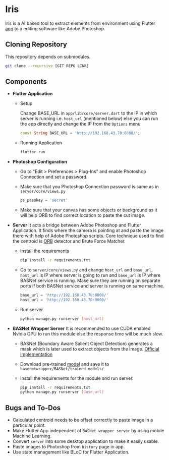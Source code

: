 # Iris

Iris is a AI based tool to extract elements from environment using Flutter [app](/app) to a editing software like Adobe Photoshop.

## Cloning Repository

This repository depends on submodules.

  ```bash
  git clone --recursive [GIT REPO LINK]
  ```

## Components

- **Flutter Application**

  - Setup

    Change BASE_URL in `app/lib/core/server.dart` to the IP in which server is running i.e. `host_url` (mentioned below) else you can run the app directly and change the IP from the `Options` menu

    ```dart
    const String BASE_URL = 'http://192.168.43.70:8080/';
    ```

  - Running Application

    ```bash
    flutter run
    ```

- **Photoshop Configuration**

  - Go to "Edit > Preferences > Plug-Ins" and enable Photoshop Connection and set a password.
  - Make sure that you Photoshop Connection password is same as in `server/core/views.py`

    ```python
    ps_passkey = 'secret'
    ```

  - Make sure that your canvas has some objects or background as it will help ORB to find correct location to paste the cut image.

- **Server**
  It acts a bridge between Adobe Photoshop and Flutter Application. It finds where the camera is pointing at and paste the image there with help of Adobe Photoshop scripts. Core technique used to find the centroid is [ORB](https://opencv-python-tutroals.readthedocs.io/en/latest/py_tutorials/py_feature2d/py_orb/py_orb.html) detector and Brute Force Matcher.

  - Install the requirements

    ```bash
    pip install -r requirements.txt
    ```

  - Go to `server/core/views.py` and change `host_url` and `base_url`, `host_url` is IP where server is going to run and `base_url` is IP where BASNet service is running. Make sure they are running on separate ports if both BASNet service and server is running on same machine.

    ```python
    base_url = 'http://192.168.43.70:8000/'
    host_url = 'http://192.168.43.70:9000/'
    ```

  - Run server

    ```bash
    python manage.py runserver [host_url]
    ```

- **BASNet Wrapper Server**
  It is recommended to use CUDA enabled Nvidia GPU to run this module else the response time will be much slow.

  - BASNet (Boundary Aware Salient Object Detection) generates a mask which is later used to extract objects from the Image. [Official Implementation](https://github.com/NathanUA/BASNet)

  - Download pre-trained [model](https://drive.google.com/open?id=1s52ek_4YTDRt_EOkx1FS53u-vJa0c4nu) and save it to `basenetwrapper/BASNet/trained_models/`
  - Install the requirements for the module and run server.

    ```bash
    pip install -r requirements.txt
    python manage.py runserver [base_url]
    ```

## Bugs and To-Dos

- Calculated centroid needs to be offset correctly to paste image in a particular point.
- Make Flutter App independent of `BASNet wrapper server` by using mobile Machine Learning.
- Convert `server` into some desktop application to make it easily usable.
- Paste images to Photoshop from `history` page in app.
- Use state management like BLoC for Flutter Application.
